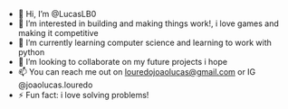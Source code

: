 - 👋 Hi, I’m @LucasLB0
- 👀 I’m interested in building and making things work!, i love games and making it competitive
- 🌱 I’m currently learning computer science and learning to work with python
- 💞️ I’m looking to collaborate on my future projects i hope
- 📫 You can reach me out on louredojoaolucas@gmail.com or IG @joaolucas.louredo
- ⚡ Fun fact: i love solving problems!
